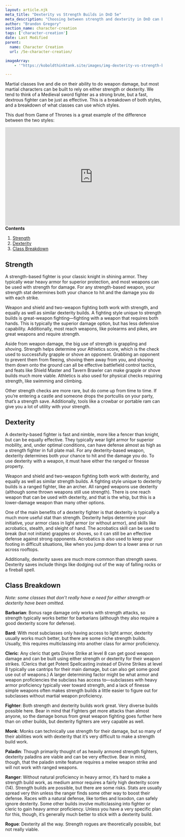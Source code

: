```yaml
---
layout: article.njk
meta_title: "Dexterity vs Strength Builds in DnD 5e"
meta_description: "Choosing between strength and dexterity in DnD can be tricky. Here's a quick guide on the pros and cons of each, along with how each class handles it."
author: "Brandon Gregory"
section_name: character-creation
tags: ['character-creation']
date: Last Modified
parent:
  name: Character Creation
  url: /5e-character-creation/

imageArray: 
    - '"https://koboldthinktank.site/images/img-dexterity-vs-strength-builds-1920x1080.webp"'

---
```


Martial classes live and die on their ability to do weapon damage, but most martial characters can be built to rely on either strength or dexterity. We tend to think of a Medieval sword fighter as a strong brute, but a fast, dextrous fighter can be just as effective. This is a breakdown of both styles, and a breakdown of what classes can use which styles.

This duel from Game of Thrones is a great example of the difference between the two styles:

<iframe width="560" height="315" src="https://www.youtube.com/embed/9bI6h_9K4s0" title="YouTube video player" frameborder="0" allow="accelerometer; autoplay; clipboard-write; encrypted-media; gyroscope; picture-in-picture" allowfullscreen></iframe>

<div class="contents" markdown="1">
<strong>Contents</strong>

1. [Strength](#Strength)
2. [Dexterity](#Dexterity)
3. [Class Breakdown](#Class-Breakdown)
</div>

## <a name="Strength"></a>Strength

A strength-based fighter is your classic knight in shining armor. They typically wear heavy armor for superior protection, and most weapons can be used with strength for damage. For any strength-based weapon, your strength stat determines both your chance to hit and the damage you do with each strike.

Weapon and shield and two-weapon fighting both work with strength, and equally as well as similar dexterity builds. A fighting style unique to strength builds is great-weapon fighting—fighting with a weapon that requires both hands. This is typically the superior damage option, but has less defensive capability. Additionally, most reach weapons, like polearms and pikes, are great weapons and require strength.

Aside from weapon damage, the big use of strength is grappling and shoving. Strength helps determine your Athletics score, which is the check used to successfully grapple or shove an opponent. Grabbing an opponent to prevent them from fleeing, shoving them away from you, and shoving them down onto the ground can all be effective battlefield control tactics, and feats like Shield Master and Tavern Brawler can make grapple or shove builds much more viable. Athletics is also used for physical checks requiring strength, like swimming and climbing.

Other strength checks are more rare, but do come up from time to time. If you’re entering a castle and someone drops the portcullis on your party, that’s a strength save. Additionally, tools like a crowbar or portable ram can give you a lot of utility with your strength.

## <a name="Dexterity"></a>Dexterity

A dexterity-based fighter is fast and nimble, more like a fencer than knight, but can be equally effective. They typically wear light armor for superior mobility, and, under optimal conditions, can have defense almost as high as a strength fighter in full plate mail. For any dexterity-based weapon, dexterity determines both your chance to hit and the damage you do. To use dexterity with a weapon, it must have either the ranged or finesse property.

Weapon and shield and two-weapon fighting both work with dexterity, and equally as well as similar strength builds. A fighting style unique to dexterity builds is a ranged fighter, like an archer. All ranged weapons use dexterity (although some thrown weapons still use strength). There is one reach weapon that can be used with dexterity, and that is the whip, but this is a lower-damage weapon than many other options.

One of the main benefits of a dexterity fighter is that dexterity is typically a much more useful stat than strength. Dexterity helps determine your initiative, your armor class in light armor (or without armor), and skills like acrobatics, stealth, and sleight of hand. The acrobatics skill can be used to break (but not initiate) grapples or shoves, so it can still be an effective defense against strong opponents. Acrobatics is also used to keep your footing in difficult situations, like when you jump down to a lower area or run across rooftops.

Additionally, dexterity saves are much more common than strength saves. Dexterity saves include things like dodging out of the way of falling rocks or a fireball spell.

## <a name="Class-Breakdown"></a>Class Breakdown

_Note: some classes that don’t really have a need for either strength or dexterity have been omitted._

**Barbarian**: Bonus rage damage only works with strength attacks, so strength typically works better for barbarians (although they also require a good dexterity score for defense).

**Bard**: With most subclasses only having access to light armor, dexterity usually works much better, but there are some niche strength builds. Usually, this requires multiclassing into another class for armor proficiency.

**Cleric**: Any cleric that gets Divine Strike at level 8 can get good weapon damage and can be built using either strength or dexterity for their weapon strikes. (Clerics that get Potent Spellcasting instead of Divine Strikes at level 8 typically use cantrips for their main damage, but can also get some good use out of weapons.) A larger determining factor might be what armor and weapon proficiencies the subclass has access to—subclasses with heavy armor proficiency typically veer toward strength, and a lack of finesse simple weapons often makes strength builds a little easier to figure out for subclasses without martial weapon proficiency.

**Fighter**: Both strength and dexterity builds work great. Very diverse builds possible here. Bear in mind that Fighters get more attacks than almost anyone, so the damage bonus from great weapon fighting goes further here than on other builds, but dexterity fighters are very capable as well.

**Monk**: Monks can technically use strength for their damage, but so many of their abilities work with dexterity that it’s very difficult to make a strength build work.

**Paladin**: Though primarily thought of as heavily armored strength fighters, dexterity paladins are viable and can be very effective. Bear in mind, though, that the paladin smite feature requires a melee weapon strike and will not work with ranged weapons.

**Ranger**: Without natural proficiency in heavy armor, it’s hard to make a strength build work, as medium armor requires a fairly high dexterity score (14). Strength builds are possible, but there are some risks. Stats are usually spread very thin unless the ranger finds some other way to boost their defense. Races with a natural defense, like tortles and loxodon, can safely ignore dexterity. Some other builds involve multiclassing into fighter or cleric to gain heavy armor proficiency. Unless you have a very specific plan for this, though, it’s generally much better to stick with a dexterity build.

**Rogue**: Dexterity all the way. Strength rogues are theoretically possible, but not really viable.